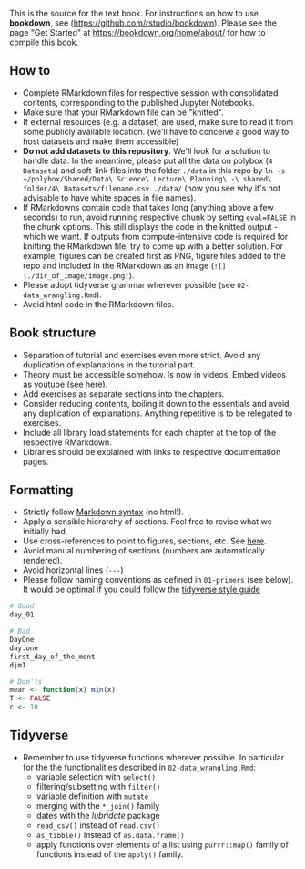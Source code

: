 
This is the source for the text book. For instructions on how to use **bookdown**, see (https://github.com/rstudio/bookdown). Please see the page "Get Started" at https://bookdown.org/home/about/ for how to compile this book.

## How to

- Complete RMarkdown files for respective session with consolidated contents, corresponding to the published Jupyter Notebooks.
- Make sure that your RMarkdown file can be "knitted". 
- If external resources (e.g. a dataset) are used, make sure to read it from some publicly available location. (we'll have to conceive a good way to host datasets and make them accessible) 
- **Do not add datasets to this repository**. We'll look for a solution to handle data. In the meantime, please put all the data on polybox (`4 Datasets`) and soft-link files into the folder `./data` in this repo by `ln -s  ~/polybox/Shared/Data\ Science\ Lecture\ Planning\ -\ shared\ folder/4\ Datasets/filename.csv ./data/` (now you see why it's not advisable to have white spaces in file names).
- If RMarkdowns contain code that takes long (anything above a few seconds) to run, avoid running respective chunk by setting `eval=FALSE` in the chunk options. This still displays the code in the knitted output - which we want. If outputs from compute-intensive code is required for knitting the RMarkdown file, try to come up with a better solution. For example, figures can be created first as PNG, figure files added to the repo and included in the RMarkdown as an image (`![](./dir_of_image/image.png)`).
- Please adopt tidyverse grammar wherever possible (see `02-data_wrangling.Rmd`).
- Avoid html code in the RMarkdown files.

## Book structure

- Separation of tutorial and exercises even more strict. Avoid any duplication of explanations in the tutorial part.
- Theory must be accessible somehow. Is now in videos. Embed videos as youtube (see [here](https://bookdown.org/yihui/rmarkdown/learnr-videos.html)).
- Add exercises as separate sections into the chapters. 
- Consider reducing contents, boiling it down to the essentials and avoid any duplication of explanations. Anything repetitive is to be relegated to exercises.
- Include all library load statements for each chapter at the top of the respective RMarkdown.
- Libraries should be explained with links to respective documentation pages.

## Formatting

- Strictly follow [Markdown syntax](https://www.markdownguide.org/basic-syntax/) (no html!).
- Apply a sensible hierarchy of sections. Feel free to revise what we initially had.
- Use cross-references to point to figures, sections, etc. See [here](https://bookdown.org/yihui/bookdown/cross-references.html).
- Avoid manual numbering of sections (numbers are automatically rendered).
- Avoid horizontal lines (`---`)
- Please follow naming conventions as defined in `01-primers` (see below). It would be optimal if you could follow the [tidyverse style guide](https://style.tidyverse.org/)

```r
# Good
day_01

# Bad
DayOne
day.one
first_day_of_the_mont
djm1

# Don'ts
mean <- function(x) min(x)
T <- FALSE
c <- 10
```


## Tidyverse

- Remember to use tidyverse functions wherever possible. In particular for the the functionalities described in `02-data_wrangling.Rmd`:
  - variable selection with `select()`
  - filtering/subsetting with `filter()`
  - variable definition with `mutate`
  - merging with the `*_join()` family
  - dates with the *lubridate* package
  - `read_csv()` instead of `read.csv()`
  - `as_tibble()` instead of `as.data.frame()`
  - apply functions over elements of a list using `purrr::map()` family of functions instead of the `apply()` family.